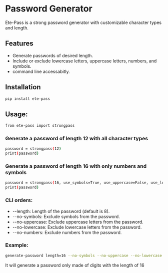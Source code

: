 # Password Generator

Ete-Pass is a strong password generator with customizable character types and length.

## Features

- Generate passwords of desired length.
- Include or exclude lowercase letters, uppercase letters, numbers, and symbols.
- command line accessabitly.

## Installation

```sh
pip install ete-pass
```

## Usage:
```sh
from ete-pass import strongpass
```

### Generate a password of length 12 with all character types
```sh
password = strongpass(12)
print(password)
```
### Generate a password of length 16 with only numbers and symbols
```sh
password = strongpass(16, use_symbols=True, use_uppercase=False, use_lowercase=False, use_numbers=True)
print(password)
```


### CLI orders:
  -  --length: Length of the password (default is 8).
  -  --no-symbols: Exclude symbols from the password.
  -  --no-uppercase: Exclude uppercase letters from the password.
  -  --no-lowercase: Exclude lowercase letters from the password.
  -  --no-numbers: Exclude numbers from the password.

### Example:
```sh
generate-password length=16 --no-symbols --no-uppercase --no-lowercase
```
It will generate a password only made of digits with the length of 16
